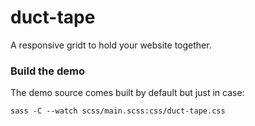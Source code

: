 # duct-tape
A responsive gridt to hold your website together.

### Build the demo

The demo source comes built by default but just in case:

`sass -C --watch scss/main.scss:css/duct-tape.css`
